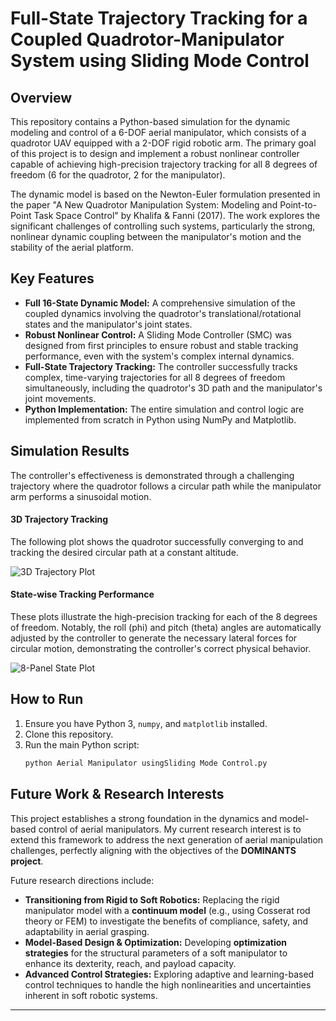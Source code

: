 # Full-State Trajectory Tracking for a Coupled Quadrotor-Manipulator System using Sliding Mode Control

## Overview

This repository contains a Python-based simulation for the dynamic modeling and control of a 6-DOF aerial manipulator, which consists of a quadrotor UAV equipped with a 2-DOF rigid robotic arm. The primary goal of this project is to design and implement a robust nonlinear controller capable of achieving high-precision trajectory tracking for all 8 degrees of freedom (6 for the quadrotor, 2 for the manipulator).

The dynamic model is based on the Newton-Euler formulation presented in the paper "A New Quadrotor Manipulation System: Modeling and Point-to-Point Task Space Control" by Khalifa & Fanni (2017). The work explores the significant challenges of controlling such systems, particularly the strong, nonlinear dynamic coupling between the manipulator's motion and the stability of the aerial platform.

## Key Features

- **Full 16-State Dynamic Model:** A comprehensive simulation of the coupled dynamics involving the quadrotor's translational/rotational states and the manipulator's joint states.
- **Robust Nonlinear Control:** A Sliding Mode Controller (SMC) was designed from first principles to ensure robust and stable tracking performance, even with the system's complex internal dynamics.
- **Full-State Trajectory Tracking:** The controller successfully tracks complex, time-varying trajectories for all 8 degrees of freedom simultaneously, including the quadrotor's 3D path and the manipulator's joint movements.
- **Python Implementation:** The entire simulation and control logic are implemented from scratch in Python using NumPy and Matplotlib.

## Simulation Results

The controller's effectiveness is demonstrated through a challenging trajectory where the quadrotor follows a circular path while the manipulator arm performs a sinusoidal motion.

#### 3D Trajectory Tracking
The following plot shows the quadrotor successfully converging to and tracking the desired circular path at a constant altitude.

![3D Trajectory Plot](URL_TO_YOUR_3D_PLOT_IMAGE)

#### State-wise Tracking Performance
These plots illustrate the high-precision tracking for each of the 8 degrees of freedom. Notably, the roll (phi) and pitch (theta) angles are automatically adjusted by the controller to generate the necessary lateral forces for circular motion, demonstrating the controller's correct physical behavior.

![8-Panel State Plot](URL_TO_YOUR_8_PANEL_PLOT_IMAGE)


## How to Run

1.  Ensure you have Python 3, `numpy`, and `matplotlib` installed.
2.  Clone this repository.
3.  Run the main Python script:
    ```bash
    python Aerial Manipulator usingSliding Mode Control.py
    ```

## Future Work & Research Interests

This project establishes a strong foundation in the dynamics and model-based control of aerial manipulators. My current research interest is to extend this framework to address the next generation of aerial manipulation challenges, perfectly aligning with the objectives of the **DOMINANTS project**.

Future research directions include:

-   **Transitioning from Rigid to Soft Robotics:** Replacing the rigid manipulator model with a **continuum model** (e.g., using Cosserat rod theory or FEM) to investigate the benefits of compliance, safety, and adaptability in aerial grasping.
-   **Model-Based Design & Optimization:** Developing **optimization strategies** for the structural parameters of a soft manipulator to enhance its dexterity, reach, and payload capacity.
-   **Advanced Control Strategies:** Exploring adaptive and learning-based control techniques to handle the high nonlinearities and uncertainties inherent in soft robotic systems.

---
